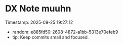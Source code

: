 ﻿# DX Note muuhn
Timestamp: 2025-09-25 19:27:12

- random: e885fd50-2608-4872-a1bb-5313e70efeb9
- tip: Keep commits small and focused.
